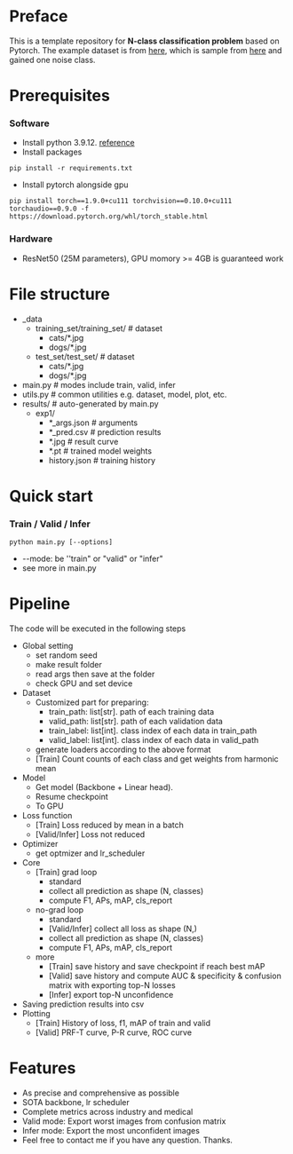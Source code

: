 # Preface
This is a template repository for **N-class classification problem** based on Pytorch. The example dataset is from [here](https://drive.google.com/file/d/1ADEaQc6WyTVgWN-SZhpUgHchDGZDmY20/view?usp=sharing), which is sample from [here](https://www.kaggle.com/datasets/tongpython/cat-and-dog) and gained one noise class.

# Prerequisites
### Software
+ Install python 3.9.12. [reference](https://docs.conda.io/projects/miniconda/en/latest/)
+ Install packages
```
pip install -r requirements.txt 
```
+ Install pytorch alongside gpu
```
pip install torch==1.9.0+cu111 torchvision==0.10.0+cu111 torchaudio==0.9.0 -f https://download.pytorch.org/whl/torch_stable.html
```
### Hardware
+ ResNet50 (25M parameters), GPU momory >= 4GB is guaranteed work

# File structure
+ _data
	+ training_set/training_set/ # dataset
    	+ cats/*.jpg
    	+ dogs/*.jpg
	+ test_set/test_set/ # dataset
    	+ cats/*.jpg
    	+ dogs/*.jpg 
+ main.py # modes include train, valid, infer
+ utils.py # common utilities e.g. dataset, model, plot, etc. 
+ results/ # auto-generated by main.py
    + exp1/
        + *_args.json # arguments
        + *_pred.csv # prediction results
        + *.jpg # result curve
        + *.pt # trained model weights
        + history.json # training history

# Quick start
### Train / Valid / Infer  
```
python main.py [--options]
```
+ \--mode: be ''train" or "valid" or "infer"
+ see more in main.py

# Pipeline
The code will be executed in the following steps
+ Global setting
	+ set random seed
	+ make result folder
	+ read args then save at the folder
	+ check GPU and set device
+ Dataset
	+ Customized part for preparing:
		+ train_path: list[str]. path of each training data
		+ valid_path: list[str]. path of each validation data
		+ train_label: list[int]. class index of each data in train_path
		+ valid_label: list[int]. class index of each data in valid_path
	+ generate loaders according to the above format
	+ [Train] Count counts of each class and get weights from harmonic mean
+ Model
	+ Get model (Backbone + Linear head).
	+ Resume checkpoint
	+ To GPU
+ Loss function
	+ [Train] Loss reduced by mean in a batch
	+ [Valid/Infer] Loss not reduced
+ Optimizer
	+ get optmizer and lr_scheduler
+ Core
	+ [Train] grad loop
		+ standard
		+ collect all prediction as shape (N, classes)
		+ compute F1, APs, mAP, cls_report
	+ no-grad loop
		+ standard
		+ [Valid/Infer] collect all loss as shape (N,) 
		+ collect all prediction as shape (N, classes)
		+ compute F1, APs, mAP, cls_report
	+ more
		+ [Train] save history and save checkpoint if reach best mAP
		+ [Valid] save history and compute AUC & specificity & confusion matrix with exporting top-N losses
		+ [Infer] export top-N unconfidence
+ Saving prediction results into csv
+ Plotting
	+ [Train] History of loss, f1, mAP of train and valid
	+ [Valid] PRF-T curve, P-R curve, ROC curve

# Features
+ As precise and comprehensive as possible
+ SOTA backbone, lr scheduler
+ Complete metrics across industry and medical 
+ Valid mode: Export worst images from confusion matrix
+ Infer mode: Export the most unconfident images
+ Feel free to contact me if you have any question. Thanks.
